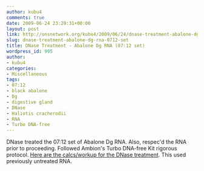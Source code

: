 ```yaml
---
author: kubu4
comments: true
date: 2009-06-24 23:29:31+00:00
layout: post
link: http://onsnetwork.org/kubu4/2009/06/24/dnase-treatment-abalone-dg-rna-0712-set/
slug: dnase-treatment-abalone-dg-rna-0712-set
title: DNase Treatment - Abalone Dg RNA (07:12 set)
wordpress_id: 995
author:
- kubu4
categories:
- Miscellaneous
tags:
- 07:12
- black abalone
- Dg
- digestive gland
- DNase
- Haliotis cracherodii
- RNA
- Turbo DNA-free
---
```


DNase treated the 07:12 set of Abalone Dg RNA. Also, respec'd the RNA prior to proceeding. Followed Ambion's Turbo DNA-free Kit rigorous protocol. [Here are the calcs/workup for the DNase treatment](https://spreadsheets.google.com/ccc?key=0AmS_90rPaQMzdFNmTGk3Z2ZkTFJ1NHdjSUtjS0RMREE&hl=en). This used previously untreated RNA.
